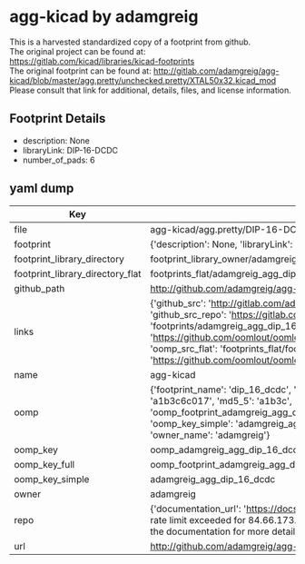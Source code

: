 # agg-kicad by adamgreig  
This is a harvested standardized copy of a footprint from github.  
The original project can be found at:  
https://gitlab.com/kicad/libraries/kicad-footprints  
The original footprint can be found at:
http://gitlab.com/adamgreig/agg-kicad/blob/master/agg.pretty/unchecked.pretty/XTAL50x32.kicad_mod
Please consult that link for additional, details, files, and license information.  
## Footprint Details
* description: None  
* libraryLink: DIP-16-DCDC  
* number_of_pads: 6  
## yaml dump  
| Key | Value |  
| --- | --- |  
| file | agg-kicad/agg.pretty/DIP-16-DCDC.kicad_mod |  
| footprint | {'description': None, 'libraryLink': 'DIP-16-DCDC', 'number_of_pads': 6} |  
| footprint_library_directory | footprint_library_owner/adamgreig_agg-kicad |  
| footprint_library_directory_flat | footprints_flat/adamgreig_agg_dip_16_dcdc/working |  
| github_path | http://github.com/adamgreig/agg-kicad/blob/master/agg.pretty/DIP-16-DCDC.kicad_mod |  
| links | {'github_src': 'http://gitlab.com/adamgreig/agg-kicad/blob/master/agg.pretty/unchecked.pretty/XTAL50x32.kicad_mod', 'github_src_repo': 'https://gitlab.com/kicad/libraries/kicad-footprints', 'oomp_bot': 'footprints/adamgreig_agg_dip_16_dcdc/working', 'oomp_bot_github': 'https://github.com/oomlout/oomlout_oomp_footprint_bot/tree/main/footprints/adamgreig_agg_dip_16_dcdc/working', 'oomp_src_flat': 'footprints_flat/footprints_flat/adamgreig_agg_dip_16_dcdc/working', 'oomp_src_flat_github': 'https://github.com/oomlout/oomlout_oomp_footprint_src/tree/main/footprints_flat/adamgreig_agg_dip_16_dcdc/working'} |  
| name | agg-kicad |  
| oomp | {'footprint_name': 'dip_16_dcdc', 'library_name': 'agg', 'md5': 'a1b3c6c017583363a13276ec5817d74d', 'md5_10': 'a1b3c6c017', 'md5_5': 'a1b3c', 'md5_6': 'a1b3c6', 'oomp_key': 'oomp_adamgreig_agg_dip_16_dcdc', 'oomp_key_extra': 'oomp_footprint_adamgreig_agg_dip_16_dcdc', 'oomp_key_full': 'oomp_footprint_adamgreig_agg_dip_16_dcdc_a1b3c6', 'oomp_key_simple': 'adamgreig_agg_dip_16_dcdc', 'original_filename': 'agg-kicad/agg.pretty/DIP-16-DCDC.kicad_mod', 'owner_name': 'adamgreig'} |  
| oomp_key | oomp_adamgreig_agg_dip_16_dcdc |  
| oomp_key_full | oomp_footprint_adamgreig_agg_dip_16_dcdc |  
| oomp_key_simple | adamgreig_agg_dip_16_dcdc |  
| owner | adamgreig |  
| repo | {'documentation_url': 'https://docs.github.com/rest/overview/resources-in-the-rest-api#rate-limiting', 'message': "API rate limit exceeded for 84.66.173.59. (But here's the good news: Authenticated requests get a higher rate limit. Check out the documentation for more details.)"} |  
| url | http://github.com/adamgreig/agg-kicad |  


